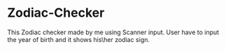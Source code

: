 # Zodiac-Checker
This Zodiac checker made by me using Scanner input. User have to input the year of birth and it shows his\her zodiac sign.
